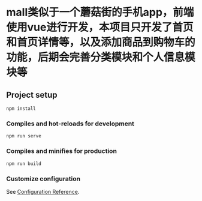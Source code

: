 # mall类似于一个蘑菇街的手机app，前端使用vue进行开发，本项目只开发了首页和首页详情等，以及添加商品到购物车的功能，后期会完善分类模块和个人信息模块等

## Project setup
```
npm install
```

### Compiles and hot-reloads for development
```
npm run serve
```

### Compiles and minifies for production
```
npm run build
```

### Customize configuration
See [Configuration Reference](https://cli.vuejs.org/config/).
